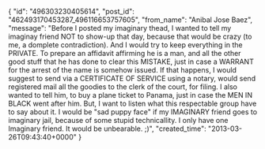  {
   "id": "496303230405614",
   "post_id": "462493170453287_496116653757605",
   "from_name": "Anibal Jose Baez",
   "message": "Before I posted my imaginary thead, I wanted to tell my imaginay friend NOT to show-up that day, because that would be crazy (to me, a domplete contradiction). And I would try to keep everything in the PRIVATE. To prepare an affidavit affirming he is a man, and all the other good stuff that he has done to clear this MISTAKE, just in case a WARRANT for the arrest of the name is somehow issued. If that happens, I would suggest to send via a CERTIFICATE OF SERVICE using a notary, would send registered mail all the goodies to the clerk of the court, for filing. I also wanted to tell him, to buy a plane ticket to Panama, just in case the MEN IN BLACK went after him. But, I want to listen what this respectable group have to say about it. I would be \"sad puppy face\" if my IMAGINARY friend goes to imaginary jail, because of some stupid technicallity. I only have one Imaginary friend. It would be unbearable. ;)",
   "created_time": "2013-03-26T09:43:40+0000"
 }
